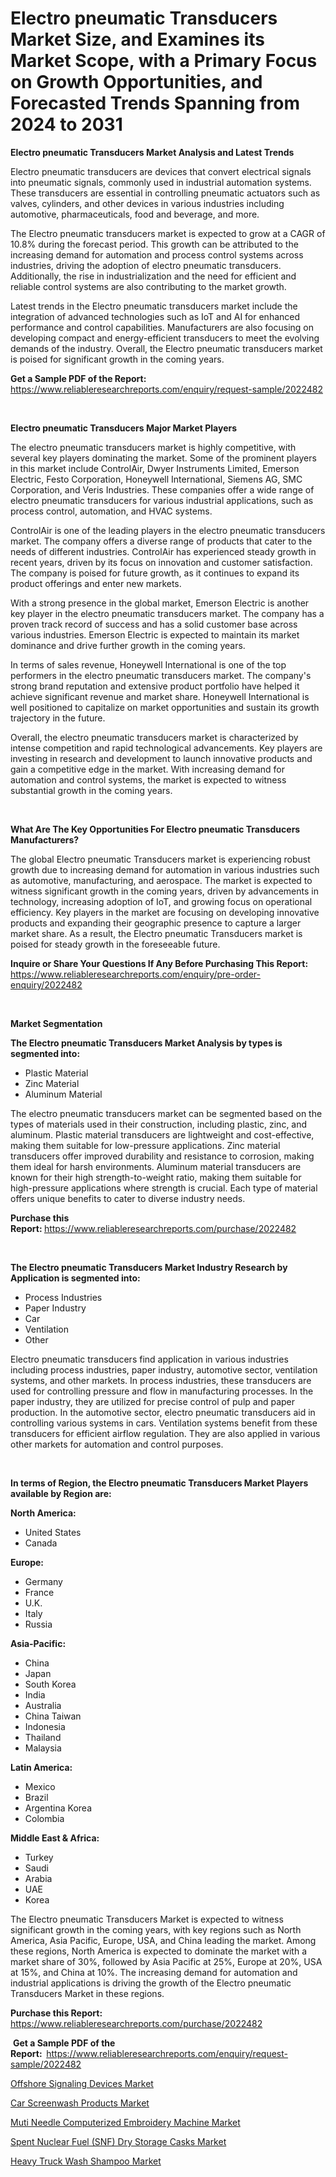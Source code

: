 <p><h1>Electro pneumatic Transducers Market Size, and Examines its Market Scope, with a Primary Focus on Growth Opportunities, and Forecasted Trends Spanning from 2024 to 2031</h1></p><p><strong>Electro pneumatic Transducers Market Analysis and Latest Trends</strong></p>
<p><p>Electro pneumatic transducers are devices that convert electrical signals into pneumatic signals, commonly used in industrial automation systems. These transducers are essential in controlling pneumatic actuators such as valves, cylinders, and other devices in various industries including automotive, pharmaceuticals, food and beverage, and more.</p><p>The Electro pneumatic transducers market is expected to grow at a CAGR of 10.8% during the forecast period. This growth can be attributed to the increasing demand for automation and process control systems across industries, driving the adoption of electro pneumatic transducers. Additionally, the rise in industrialization and the need for efficient and reliable control systems are also contributing to the market growth.</p><p>Latest trends in the Electro pneumatic transducers market include the integration of advanced technologies such as IoT and AI for enhanced performance and control capabilities. Manufacturers are also focusing on developing compact and energy-efficient transducers to meet the evolving demands of the industry. Overall, the Electro pneumatic transducers market is poised for significant growth in the coming years.</p></p>
<p><strong>Get a Sample PDF of the Report:&nbsp;</strong> <a href="https://www.reliableresearchreports.com/enquiry/request-sample/2022482">https://www.reliableresearchreports.com/enquiry/request-sample/2022482</a></p>
<p>&nbsp;</p>
<p><strong>Electro pneumatic Transducers Major Market Players</strong></p>
<p><p>The electro pneumatic transducers market is highly competitive, with several key players dominating the market. Some of the prominent players in this market include ControlAir, Dwyer Instruments Limited, Emerson Electric, Festo Corporation, Honeywell International, Siemens AG, SMC Corporation, and Veris Industries. These companies offer a wide range of electro pneumatic transducers for various industrial applications, such as process control, automation, and HVAC systems.</p><p>ControlAir is one of the leading players in the electro pneumatic transducers market. The company offers a diverse range of products that cater to the needs of different industries. ControlAir has experienced steady growth in recent years, driven by its focus on innovation and customer satisfaction. The company is poised for future growth, as it continues to expand its product offerings and enter new markets.</p><p>With a strong presence in the global market, Emerson Electric is another key player in the electro pneumatic transducers market. The company has a proven track record of success and has a solid customer base across various industries. Emerson Electric is expected to maintain its market dominance and drive further growth in the coming years.</p><p>In terms of sales revenue, Honeywell International is one of the top performers in the electro pneumatic transducers market. The company's strong brand reputation and extensive product portfolio have helped it achieve significant revenue and market share. Honeywell International is well positioned to capitalize on market opportunities and sustain its growth trajectory in the future.</p><p>Overall, the electro pneumatic transducers market is characterized by intense competition and rapid technological advancements. Key players are investing in research and development to launch innovative products and gain a competitive edge in the market. With increasing demand for automation and control systems, the market is expected to witness substantial growth in the coming years.</p></p>
<p>&nbsp;</p>
<p><strong>What Are The Key Opportunities For Electro pneumatic Transducers Manufacturers?</strong></p>
<p><p>The global Electro pneumatic Transducers market is experiencing robust growth due to increasing demand for automation in various industries such as automotive, manufacturing, and aerospace. The market is expected to witness significant growth in the coming years, driven by advancements in technology, increasing adoption of IoT, and growing focus on operational efficiency. Key players in the market are focusing on developing innovative products and expanding their geographic presence to capture a larger market share. As a result, the Electro pneumatic Transducers market is poised for steady growth in the foreseeable future.</p></p>
<p><strong>Inquire or Share Your Questions If Any Before Purchasing This Report:</strong> <a href="https://www.reliableresearchreports.com/enquiry/pre-order-enquiry/2022482">https://www.reliableresearchreports.com/enquiry/pre-order-enquiry/2022482</a></p>
<p>&nbsp;</p>
<p><strong>Market Segmentation</strong></p>
<p><strong>The Electro pneumatic Transducers Market Analysis by types is segmented into:</strong></p>
<p><ul><li>Plastic Material</li><li>Zinc Material</li><li>Aluminum Material</li></ul></p>
<p><p>The electro pneumatic transducers market can be segmented based on the types of materials used in their construction, including plastic, zinc, and aluminum. Plastic material transducers are lightweight and cost-effective, making them suitable for low-pressure applications. Zinc material transducers offer improved durability and resistance to corrosion, making them ideal for harsh environments. Aluminum material transducers are known for their high strength-to-weight ratio, making them suitable for high-pressure applications where strength is crucial. Each type of material offers unique benefits to cater to diverse industry needs.</p></p>
<p><strong>Purchase this Report:&nbsp;</strong><a href="https://www.reliableresearchreports.com/purchase/2022482">https://www.reliableresearchreports.com/purchase/2022482</a></p>
<p>&nbsp;</p>
<p><strong>The Electro pneumatic Transducers Market Industry Research by Application is segmented into:</strong></p>
<p><ul><li>Process Industries</li><li>Paper Industry</li><li>Car</li><li>Ventilation</li><li>Other</li></ul></p>
<p><p>Electro pneumatic transducers find application in various industries including process industries, paper industry, automotive sector, ventilation systems, and other markets. In process industries, these transducers are used for controlling pressure and flow in manufacturing processes. In the paper industry, they are utilized for precise control of pulp and paper production. In the automotive sector, electro pneumatic transducers aid in controlling various systems in cars. Ventilation systems benefit from these transducers for efficient airflow regulation. They are also applied in various other markets for automation and control purposes.</p></p>
<p>&nbsp;</p>
<p><strong>In terms of Region, the Electro pneumatic Transducers Market Players available by Region are:</strong></p>
<p>
    <p> <strong> North America: </strong>
        <ul>
            <li>United States</li>
            <li>Canada</li>
        </ul>
        </p> 
    <p> <strong> Europe: </strong>
        <ul>
            <li>Germany</li>
            <li>France</li>
            <li>U.K.</li>
            <li>Italy</li>
            <li>Russia</li>
        </ul>
        </p> 
    <p> <strong> Asia-Pacific: </strong>
        <ul>
            <li>China</li>
            <li>Japan</li>
            <li>South Korea</li>
            <li>India</li>
            <li>Australia</li>
            <li>China Taiwan</li>
            <li>Indonesia</li>
            <li>Thailand</li>
            <li>Malaysia</li>
        </ul>
        </p> 
    <p> <strong> Latin America: </strong>
        <ul>
            <li>Mexico</li>
            <li>Brazil</li>
            <li>Argentina Korea</li>
            <li>Colombia</li>
        </ul>
        </p> 
    <p> <strong> Middle East & Africa: </strong>
        <ul>
            <li>Turkey</li>
            <li>Saudi</li>
            <li>Arabia</li>
            <li>UAE</li>
            <li>Korea</li>
        </ul>
    </p>
    </p>
<p><p>The Electro pneumatic Transducers Market is expected to witness significant growth in the coming years, with key regions such as North America, Asia Pacific, Europe, USA, and China leading the market. Among these regions, North America is expected to dominate the market with a market share of 30%, followed by Asia Pacific at 25%, Europe at 20%, USA at 15%, and China at 10%. The increasing demand for automation and industrial applications is driving the growth of the Electro pneumatic Transducers Market in these regions.</p></p>
<p><strong>Purchase this Report: </strong><a href="https://www.reliableresearchreports.com/purchase/2022482">https://www.reliableresearchreports.com/purchase/2022482</a></p>
<p>&nbsp;<strong>Get a Sample PDF of the Report:&nbsp;&nbsp;</strong><a href="https://www.reliableresearchreports.com/enquiry/request-sample/2022482">https://www.reliableresearchreports.com/enquiry/request-sample/2022482</a></p>
<p><strong></strong></p>
<p><p><a href="https://sore-arch-6db.notion.site/Offshore-Signaling-Devices-Market-Share-Market-New-Trends-Analysis-Report-By-Type-By-Application--2e0842a515b347ebb44134903e894683">Offshore Signaling Devices Market</a></p><p><a href="https://view.publitas.com/reportprime-1/car-screenwash-products-market-furnish-information-about-market-size-market-share-market-dynamics-and-projections-spanning-from-2024-to-2031/">Car Screenwash Products Market</a></p><p><a href="https://funky-papaya-cf4.notion.site/Muti-Needle-Computerized-Embroidery-Machine-Market-Research-Report-Reveals-The-Latest-Trends-And-Opp-8c1a179e74204655827f4aa8ed2bc850">Muti Needle Computerized Embroidery Machine Market</a></p><p><a href="https://confirmed-shield-e13.notion.site/Spent-Nuclear-Fuel-SNF-Dry-Storage-Casks-Market-Offers-Provide-Insightful-Data-for-the-Time-Period-09c728129b154d24ae71378f74b25140">Spent Nuclear Fuel (SNF) Dry Storage Casks Market</a></p><p><a href="https://view.publitas.com/reportprime-1/heavy-truck-wash-shampoo-market-size-reflecting-a-forecast-till-2031-market-by-type-by-application-and-by-geography/">Heavy Truck Wash Shampoo Market</a></p></p>